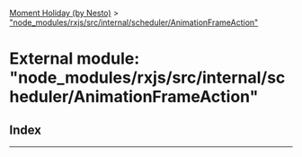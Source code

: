 [Moment Holiday (by Nesto)](../README.md) > ["node_modules/rxjs/src/internal/scheduler/AnimationFrameAction"](../modules/_node_modules_rxjs_src_internal_scheduler_animationframeaction_.md)

# External module: "node_modules/rxjs/src/internal/scheduler/AnimationFrameAction"

## Index

---

